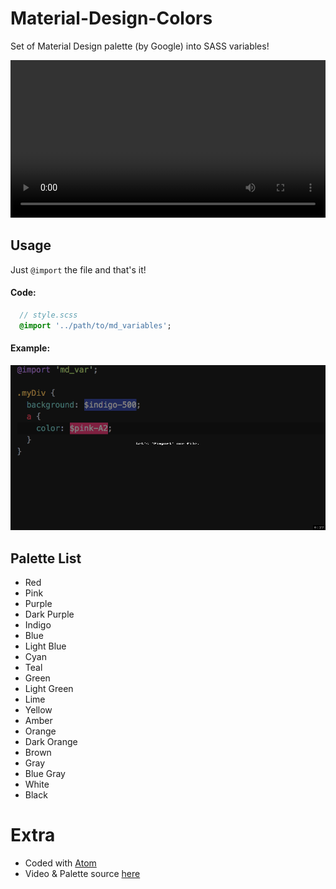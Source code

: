 # Material-Design-Colors
Set of Material Design palette (by Google) into SASS variables!

<video style="width: 100%;" loop="" preload="metadata" tabindex="0">
<source src="https://material-design.storage.googleapis.com/publish/material_v_9/0Bzhp5Z4wHba3XzkzbER1WUE2cWs/Palette Perfect How Material Design Makes Color Easy.webm" type="video/webm">
<source src="https://material-design.storage.googleapis.com/publish/material_v_9/0Bzhp5Z4wHba3XzREV0lBeEZfWVE/Palette Perfect How Material Design Makes Color Easy.mp4" type="video/mp4">
</video>

## Usage
Just `@import` the file and that's it!

#### Code:
```sass
  // style.scss
  @import '../path/to/md_variables';

```


#### Example:
<p align="center">
  <img loop="-1" src="res/instructions.gif" />
</p>

## Palette List
* Red
* Pink
* Purple
* Dark Purple
* Indigo
* Blue
* Light Blue
* Cyan
* Teal
* Green
* Light Green
* Lime
* Yellow
* Amber
* Orange
* Dark Orange
* Brown
* Gray
* Blue Gray
* White
* Black

# Extra
* Coded with [Atom](https://atom.io)
* Video & Palette source [here][source]


[source]: https://material.google.com/style/color.html#
